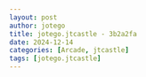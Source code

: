 ```yaml
---
layout: post
author: jotego
title: jotego.jtcastle - 3b2a2fa
date: 2024-12-14
categories: [Arcade, jtcastle]
tags: [jotego.jtcastle]
---
```


